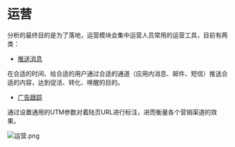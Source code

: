 # 运营

分析的最终目的是为了落地，运营模块会集中运营人员常用的运营工具，目前有两类：

- [推送消息](./operation_message.md)

在合适的时间、给合适的用户通过合适的通道（应用内消息、邮件、短信）推送合适的内容，达到促活、转化、唤醒的目的。

- [广告跟踪](./operation_utm.md)

通过设置通用的UTM参数对着陆页URL进行标注，进而衡量各个营销渠道的效果。


![运营.png](http://imguserradar.analysys.cn/fangzhou/img/2017/11/201711201418386499.png)